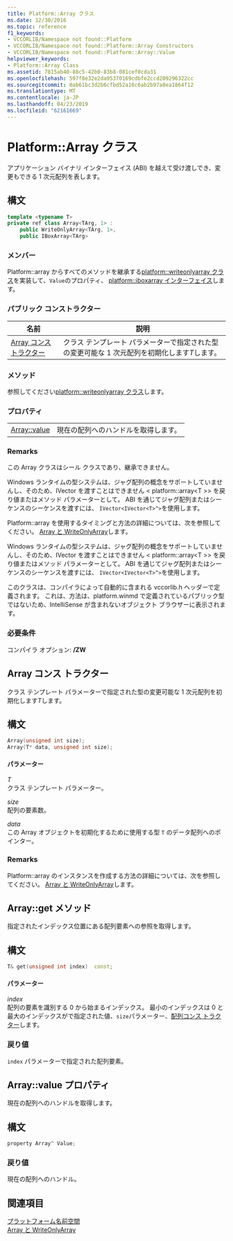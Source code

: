 ```yaml
---
title: Platform::Array クラス
ms.date: 12/30/2016
ms.topic: reference
f1_keywords:
- VCCORLIB/Namespace not found::Platform
- VCCORLIB/Namespace not found::Platform::Array Constructors
- VCCORLIB/Namespace not found::Platform::Array::Value
helpviewer_keywords:
- Platform::Array Class
ms.assetid: 7815ab40-88c5-42b0-83b8-081cef0cda31
ms.openlocfilehash: 597f8e32e2da95370169cdbfe2ccd209296322cc
ms.sourcegitcommit: 0ab61bc3d2b6cfbd52a16c6ab2b97a8ea1864f12
ms.translationtype: MT
ms.contentlocale: ja-JP
ms.lasthandoff: 04/23/2019
ms.locfileid: "62161669"
---
```

# <a name="platformarray-class"></a>Platform::Array クラス

アプリケーション バイナリ インターフェイス (ABI) を越えて受け渡しでき、変更もできる 1 次元配列を表します。

## <a name="syntax"></a>構文

```cpp
template <typename T>
private ref class Array<TArg, 1> :
    public WriteOnlyArray<TArg, 1>,
    public IBoxArray<TArg>
```

### <a name="members"></a>メンバー

Platform::array からすべてのメソッドを継承する[platform::writeonlyarray クラス](../cppcx/platform-writeonlyarray-class.md)を実装して、`Value`のプロパティ、 [platform::iboxarray インターフェイス](../cppcx/platform-iboxarray-interface.md)します。

### <a name="public-constructors"></a>パブリック コンストラクター

|名前|説明|
|----------|-----------------|
|[Array コンストラクター](#ctor)|クラス テンプレート パラメーターで指定された型の変更可能な 1 次元配列を初期化します*T*します。|

### <a name="methods"></a>メソッド

参照してください[platform::writeonlyarray クラス](../cppcx/platform-writeonlyarray-class.md)します。

### <a name="properties"></a>プロパティ

|||
|-|-|
|[Array::value](#value)|現在の配列へのハンドルを取得します。|

### <a name="remarks"></a>Remarks

この Array クラスはシール クラスであり、継承できません。

Windows ランタイムの型システムは、ジャグ配列の概念をサポートしていませんし、そのため、IVector を渡すことはできません < platform::array\<T >> を戻り値またはメソッド パラメーターとして。 ABI を通じてジャグ配列またはシーケンスのシーケンスを渡すには、 `IVector<IVector<T>^>`を使用します。

Platform::array を使用するタイミングと方法の詳細については、次を参照してください。 [Array と WriteOnlyArray](../cppcx/array-and-writeonlyarray-c-cx.md)します。

Windows ランタイムの型システムは、ジャグ配列の概念をサポートしていませんし、そのため、IVector を渡すことはできません < platform::array\<T >> を戻り値またはメソッド パラメーターとして。 ABI を通じてジャグ配列またはシーケンスのシーケンスを渡すには、 `IVector<IVector<T>^>`を使用します。

このクラスは、コンパイラによって自動的に含まれる vccorlib.h ヘッダーで定義されます。 これは、方法は、platform.winmd で定義されているパブリック型ではないため、IntelliSense が含まれないオブジェクト ブラウザーに表示されます。

### <a name="requirements"></a>必要条件

コンパイラ オプション: **/ZW**

## <a name="ctor"></a>  Array コンス トラクター

クラス テンプレート パラメーターで指定された型の変更可能な 1 次元配列を初期化します*T*します。

## <a name="syntax"></a>構文

```cpp
Array(unsigned int size);
Array(T* data, unsigned int size);
```

#### <a name="parameters"></a>パラメーター

*T*<br/>
クラス テンプレート パラメーター。

*size*<br/>
配列の要素数。

*data*<br/>
この Array オブジェクトを初期化するために使用する型 `T` のデータ配列へのポインター。

### <a name="remarks"></a>Remarks

Platform::array のインスタンスを作成する方法の詳細については、次を参照してください。 [Array と WriteOnlyArray](../cppcx/array-and-writeonlyarray-c-cx.md)します。

## <a name="get"></a>  Array::get メソッド

指定されたインデックス位置にある配列要素への参照を取得します。

## <a name="syntax"></a>構文

```cpp
T& get(unsigned int index)  const;
```

#### <a name="parameters"></a>パラメーター

*index*<br/>
配列の要素を識別する 0 から始まるインデックス。 最小のインデックスは 0 と最大のインデックスがで指定された値、`size`パラメーター、[配列コンス トラクター](#ctor)します。

### <a name="return-value"></a>戻り値

`index` パラメーターで指定された配列要素。

## <a name="value"></a>  Array::value プロパティ

現在の配列へのハンドルを取得します。

## <a name="syntax"></a>構文

```cpp
property Array^ Value;
```

### <a name="return-value"></a>戻り値

現在の配列へのハンドル。

## <a name="see-also"></a>関連項目

[プラットフォーム名前空間](../cppcx/platform-namespace-c-cx.md)<br/>
[Array と WriteOnlyArray](../cppcx/array-and-writeonlyarray-c-cx.md)
